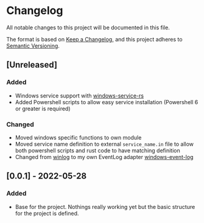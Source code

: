 # Changelog
All notable changes to this project will be documented in this file.

The format is based on [Keep a Changelog](https://keepachangelog.com/en/1.0.0/),
and this project adheres to [Semantic Versioning](https://semver.org/spec/v2.0.0.html).

## [Unreleased]
### Added
- Windows service support with [windows-service-rs](https://github.com/mullvad/windows-service-rs)
- Added Powershell scripts to allow easy service installation (Powershell 6 or greater is required)

### Changed
- Moved windows specific functions to own module
- Moved service name definition to external `service_name.in` file to allow both powershell scripts and rust code to have matching definition
- Changed from [winlog](https://crates.io/crate/winlog) to my own EventLog adapter [windows-event-log](https://github.com/kallekankaanpaa/windows-event-log)

## [0.0.1] - 2022-05-28
### Added
- Base for the project. Nothings really working yet but the basic structure for the project is defined. 